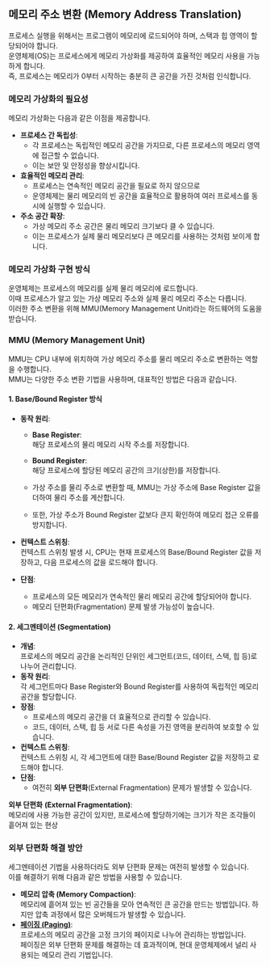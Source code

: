 ## 메모리 주소 변환 (Memory Address Translation)

프로세스 실행을 위해서는 프로그램이 메모리에 로드되어야 하며, 스택과 힙 영역이 할당되어야 합니다.  
운영체제(OS)는 프로세스에게 메모리 가상화를 제공하여 효율적인 메모리 사용을 가능하게 합니다.  
즉, 프로세스는 메모리가 0부터 시작하는 충분히 큰 공간을 가진 것처럼 인식합니다.

### 메모리 가상화의 필요성

메모리 가상화는 다음과 같은 이점을 제공합니다.

- **프로세스 간 독립성**:
  - 각 프로세스는 독립적인 메모리 공간을 가지므로, 다른 프로세스의 메모리 영역에 접근할 수 없습니다.
  - 이는 보안 및 안정성을 향상시킵니다.
- **효율적인 메모리 관리**:
  - 프로세스는 연속적인 메모리 공간을 필요로 하지 않으므로
  - 운영체제는 물리 메모리의 빈 공간을 효율적으로 활용하여 여러 프로세스를 동시에 실행할 수 있습니다.
- **주소 공간 확장**:
  - 가상 메모리 주소 공간은 물리 메모리 크기보다 클 수 있습니다.
  - 이는 프로세스가 실제 물리 메모리보다 큰 메모리를 사용하는 것처럼 보이게 합니다.

### 메모리 가상화 구현 방식

운영체제는 프로세스의 메모리를 실제 물리 메모리에 로드합니다.  
이때 프로세스가 알고 있는 가상 메모리 주소와 실제 물리 메모리 주소는 다릅니다.  
이러한 주소 변환을 위해 MMU(Memory Management Unit)라는 하드웨어의 도움을 받습니다.

### MMU (Memory Management Unit)

MMU는 CPU 내부에 위치하여 가상 메모리 주소를 물리 메모리 주소로 변환하는 역할을 수행합니다.  
MMU는 다양한 주소 변환 기법을 사용하며, 대표적인 방법은 다음과 같습니다.

#### 1. Base/Bound Register 방식

- **동작 원리**:

  - **Base Register**:  
    해당 프로세스의 물리 메모리 시작 주소를 저장합니다.
  - **Bound Register**:  
    해당 프로세스에 할당된 메모리 공간의 크기(상한)를 저장합니다.

  - 가상 주소를 물리 주소로 변환할 때, MMU는 가상 주소에 Base Register 값을 더하여 물리 주소를 계산합니다.

  - 또한, 가상 주소가 Bound Register 값보다 큰지 확인하여 메모리 접근 오류를 방지합니다.

- **컨텍스트 스위칭**:  
  컨텍스트 스위칭 발생 시, CPU는 현재 프로세스의 Base/Bound Register 값을 저장하고, 다음 프로세스의 값을 로드해야 합니다.
- **단점**:
  - 프로세스의 모든 메모리가 연속적인 물리 메모리 공간에 할당되어야 합니다.
  - 메모리 단편화(Fragmentation) 문제 발생 가능성이 높습니다.

#### 2. 세그멘테이션 (Segmentation)

- **개념**:  
  프로세스의 메모리 공간을 논리적인 단위인 세그먼트(코드, 데이터, 스택, 힙 등)로 나누어 관리합니다.
- **동작 원리**:  
  각 세그먼트마다 Base Register와 Bound Register를 사용하여 독립적인 메모리 공간을 할당합니다.
- **장점**:
  - 프로세스의 메모리 공간을 더 효율적으로 관리할 수 있습니다.
  - 코드, 데이터, 스택, 힙 등 서로 다른 속성을 가진 영역을 분리하여 보호할 수 있습니다.
- **컨텍스트 스위칭**:  
  컨텍스트 스위칭 시, 각 세그먼트에 대한 Base/Bound Register 값을 저장하고 로드해야 합니다.
- **단점**:
  - 여전히 **외부 단편화**(External Fragmentation) 문제가 발생할 수 있습니다.

**외부 단편화** **(External Fragmentation)**:  
메모리에 사용 가능한 공간이 있지만, 프로세스에 할당하기에는 크기가 작은 조각들이 흩어져 있는 현상

### 외부 단편화 해결 방안

세그멘테이션 기법을 사용하더라도 외부 단편화 문제는 여전히 발생할 수 있습니다.  
이를 해결하기 위해 다음과 같은 방법을 사용할 수 있습니다.

- **메모리 압축 (Memory Compaction)**:  
  메모리에 흩어져 있는 빈 공간들을 모아 연속적인 큰 공간을 만드는 방법입니다. 하지만 압축 과정에서 많은 오버헤드가 발생할 수 있습니다.
- **[페이징 (Paging)](/OS/페이징.md)**:  
  프로세스의 메모리 공간을 고정 크기의 페이지로 나누어 관리하는 방법입니다.  
  페이징은 외부 단편화 문제를 해결하는 데 효과적이며, 현대 운영체제에서 널리 사용되는 메모리 관리 기법입니다.
